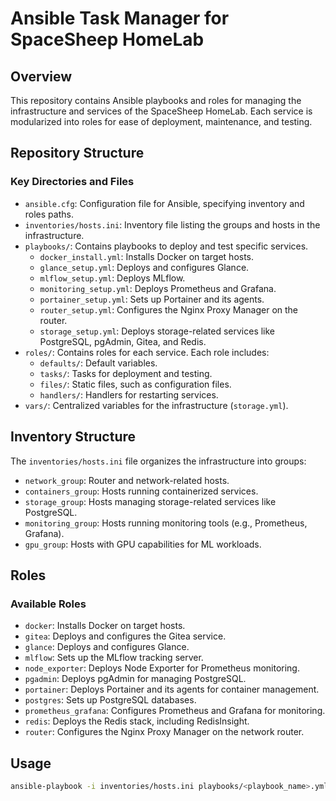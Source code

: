 # Ansible Task Manager for SpaceSheep HomeLab

## Overview

This repository contains Ansible playbooks and roles for managing the infrastructure and services of the SpaceSheep HomeLab. Each service is modularized into roles for ease of deployment, maintenance, and testing.

## Repository Structure

### **Key Directories and Files**

- `ansible.cfg`: Configuration file for Ansible, specifying inventory and roles paths.
- `inventories/hosts.ini`: Inventory file listing the groups and hosts in the infrastructure.
- `playbooks/`: Contains playbooks to deploy and test specific services.
  - `docker_install.yml`: Installs Docker on target hosts.
  - `glance_setup.yml`: Deploys and configures Glance.
  - `mlflow_setup.yml`: Deploys MLflow.
  - `monitoring_setup.yml`: Deploys Prometheus and Grafana.
  - `portainer_setup.yml`: Sets up Portainer and its agents.
  - `router_setup.yml`: Configures the Nginx Proxy Manager on the router.
  - `storage_setup.yml`: Deploys storage-related services like PostgreSQL, pgAdmin, Gitea, and Redis.
- `roles/`: Contains roles for each service. Each role includes:
  - `defaults/`: Default variables.
  - `tasks/`: Tasks for deployment and testing.
  - `files/`: Static files, such as configuration files.
  - `handlers/`: Handlers for restarting services.
- `vars/`: Centralized variables for the infrastructure (`storage.yml`).

## Inventory Structure

The `inventories/hosts.ini` file organizes the infrastructure into groups:
- `network_group`: Router and network-related hosts.
- `containers_group`: Hosts running containerized services.
- `storage_group`: Hosts managing storage-related services like PostgreSQL.
- `monitoring_group`: Hosts running monitoring tools (e.g., Prometheus, Grafana).
- `gpu_group`: Hosts with GPU capabilities for ML workloads.

## Roles

### **Available Roles**
- `docker`: Installs Docker on target hosts.
- `gitea`: Deploys and configures the Gitea service.
- `glance`: Deploys and configures Glance.
- `mlflow`: Sets up the MLflow tracking server.
- `node_exporter`: Deploys Node Exporter for Prometheus monitoring.
- `pgadmin`: Deploys pgAdmin for managing PostgreSQL.
- `portainer`: Deploys Portainer and its agents for container management.
- `postgres`: Sets up PostgreSQL databases.
- `prometheus_grafana`: Configures Prometheus and Grafana for monitoring.
- `redis`: Deploys the Redis stack, including RedisInsight.
- `router`: Configures the Nginx Proxy Manager on the network router.

## Usage

```bash
ansible-playbook -i inventories/hosts.ini playbooks/<playbook_name>.yml
```
